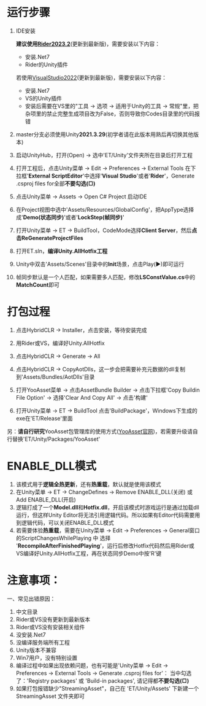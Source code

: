 # 运行步骤
1. IDE安装

   **建议使用[Rider2023.2](https://www.jetbrains.com/zh-cn/rider/)**(更新到最新版)，需要安装以下内容：
   - 安装.Net7
   - Rider的Unity插件

   若使用[VisualStudio2022](https://visualstudio.microsoft.com/zh-hans/)(更新到最新版)，需要安装以下内容：
   - 安装.Net7
   - VS的Unity插件
   - 安装后需要在VS里的"工具 -> 选项 -> 适用于Unity的工具 -> 常规"里，把杂项里的禁止完整生成项目改为False，否则导致你Codes目录里的代码报错

2. master分支必须使用Unity**2021.3.29**(初学者请在此版本用熟后再切换其他版本)

3. 启动UnityHub，打开(Open) -> 选中'ET/Unity'文件夹所在目录后打开工程

4. 打开工程后，点击Unity菜单 -> Edit -> Preferences -> External Tools 在下拉框'**External ScriptEditor**'中选择'**Visual Studio**'或者'**Rider**'，Generate .csproj files for全部**不要勾选(□)**

5. 点击Unity菜单 -> Assets -> Open C# Project 启动IDE

6. 在Project视图中选中'Assets/Resources/GlobalConfig'，把AppType选择成'**Demo(状态同步)**'或者'**LockStep(帧同步)**'

7. 打开Unity菜单 -> ET -> BuildTool，CodeMode选择**Client Server**，然后**点击ReGenerateProjectFiles**

8. 打开ET.sln，**编译Unity.AllHotfix工程**

9. Unity中双击'Assets/Scenes'目录中的**Init**场景，点击Play(▶)即可运行   

10. 帧同步默认是一个人匹配，如果需要多人匹配，修改**LSConstValue.cs**中的**MatchCount**即可

# 打包过程
1. 点击HybridCLR -> Installer，点击安装，等待安装完成

2. 用Rider或VS，编译好Unity.AllHotfix

3. 点击HybridCLR -> Generate -> All

4. 点击HybridCLR -> CopyAotDlls，这一步会把需要补充元数据的dll复制到'Assets/Bundles/AotDlls'目录

5. 打开YooAsset菜单 -> 点击AssetBundle Builder -> 点击下拉框'Copy Buildin File Option' -> 选择'Clear And Copy All' -> 点击'构建'

6. 打开Unity菜单 -> ET -> BuildTool 点击'BuildPackage'，Windows下生成的exe在'ET/Release'里面

另：**请自行研究**YooAsset包管理库的使用方式([YooAsset官网](https://www.yooasset.com/))，若需要升级请自行替换'ET/Unity/Packages/YooAsset'

# ENABLE_DLL模式
1. 该模式用于**逻辑全热更新**，还有**热重载**，默认就是使用该模式
2. 在Unity菜单 -> ET -> ChangeDefines -> Remove ENABLE_DLL(关闭) 或 Add ENABLE_DLL(开启)
3. 逻辑打成了一个**Model.dll**和**Hotfix.dll**，开启该模式时游戏运行是通过加载dll运行，但这样Unity Editor将无法引用逻辑代码。所以如果有Editor代码需要用到逻辑代码，可以关闭ENABLE_DLL模式
4. 若需要体验**热重载**，需要在Unity菜单 -> Edit -> Preferences -> General窗口的ScriptChangesWhilePlaying 中 选择 '**RecompileAfterFinishedPlaying**'，运行后修改Hotfix代码然后用Rider或VS编译好Unity.AllHotfix工程，再在状态同步Demo中按'R'键

# 注意事项：

一、常见出错原因：
1. 中文目录
2. Rider或VS没有更新到最新版本
3. Rider或VS没有安装相关组件
4. 没安装.Net7
5. 没编译服务端所有工程
6. Unity版本不兼容
7. Win7用户，没有特别设置
8. 编译过程中如果出现依赖问题，也有可能是'Unity菜单 -> Edit -> Preferences -> External Tools -> Generate .csproj files for'：
   当中勾选了：'Registry packages' 或 'Build-in packages', 请记得都**不要勾选(□)**
9. 如果打包报错缺少"StreamingAsset"，自己在 'ET/Unity/Assets' 下新建一个 StreamingAsset 文件夹即可